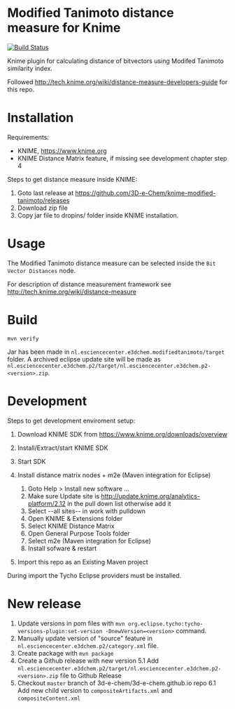 # Modified Tanimoto distance measure for Knime

[![Build Status](https://travis-ci.org/3D-e-Chem/knime-modified-tanimoto.svg)](https://travis-ci.org/3D-e-Chem/knime-modified-tanimoto)

Knime plugin for calculating distance of bitvectors using Modifed Tanimoto similarity index.

Followed http://tech.knime.org/wiki/distance-measure-developers-guide for this repo. 

# Installation

Requirements:

* KNIME, https://www.knime.org
* KNIME Distance Matrix feature, if missing see development chapter step 4  

Steps to get distance measure inside KNIME:

1. Goto last release at https://github.com/3D-e-Chem/knime-modified-tanimoto/releases
2. Download zip file
3. Copy jar file to dropins/ folder inside KNIME installation.

# Usage

The Modified Tanimoto distance measure can be selected inside the `Bit Vector Distances` node.

For description of distance measurement framework see http://tech.knime.org/wiki/distance-measure 

# Build

```
mvn verify
```

Jar has been made in `nl.esciencecenter.e3dchem.modifiedtanimoto/target` folder.
A archived eclipse update site will be made as `nl.esciencecenter.e3dchem.p2/target/nl.esciencecenter.e3dchem.p2-<version>.zip`.

# Development

Steps to get development enviroment setup:

1. Download KNIME SDK from https://www.knime.org/downloads/overview
2. Install/Extract/start KNIME SDK
3. Start SDK
4. Install distance matrix nodes + m2e (Maven integration for Eclipse)

    1. Goto Help > Install new software ...
    2. Make sure Update site is http://update.knime.org/analytics-platform/2.12 in the pull down list otherwise add it
    3. Select --all sites-- in work with pulldown
    4. Open KNIME & Extensions folder
    5. Select KNIME Distance Matrix
    6. Open General Purpose Tools folder
    7. Select m2e (Maven integration for Eclipse)
    8. Install sofware & restart

5. Import this repo as an Existing Maven project

During import the Tycho Eclipse providers must be installed.

# New release

1. Update versions in pom files with `mvn org.eclipse.tycho:tycho-versions-plugin:set-version -DnewVersion=<version>` command.
2. Manually update version of "source" feature in `nl.esciencecenter.e3dchem.p2/category.xml` file.
4. Create package with `mvn package`
5. Create a Github release with new version
5.1 Add `nl.esciencecenter.e3dchem.p2/target/nl.esciencecenter.e3dchem.p2-<version>.zip` file to Github Release
6. Checkout `master` branch of 3d-e-chem/3d-e-chem.github.io repo
6.1 Add new child version to `compositeArtifacts.xml` and `compositeContent.xml`



